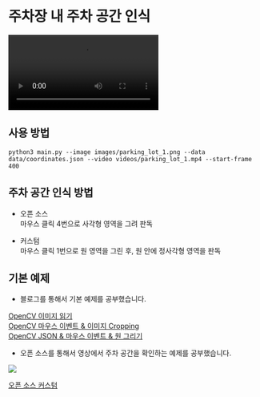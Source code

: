 # 주차장 내 주차 공간 인식
![](Parking_lot_circle/result_video.mov)

## 사용 방법
```
python3 main.py --image images/parking_lot_1.png --data data/coordinates.json --video videos/parking_lot_1.mp4 --start-frame 400
```
## 주차 공간 인식 방법
- 오픈 소스<br>
마우스 클릭 4번으로 사각형 영역을 그려 판독<br>

- 커스텀<br>
마우스 클릭 1번으로 원 영역을 그린 후, 원 안에 정사각형 영역을 판독

## 기본 예제
- 블로그를 통해서 기본 예제를 공부했습니다.<br>

[OpenCV 이미지 읽기](https://github.com/kymjaehong/parking_lot/tree/main/Image_imread_show)<br>
[OpenCV 마우스 이벤트 & 이미지 Cropping](https://github.com/kymjaehong/parking_lot/tree/main/Capturing_mouse_click)<br>
[OpenCV JSON & 마우스 이벤트 & 원 그리기](https://github.com/kymjaehong/Parking-lot/tree/main/Circle_mouse_click)<br>

- 오픈 소스를 통해서 영상에서 주차 공간을 확인하는 예제를 공부했습니다. 

<a href= 'https://github.com/olgarose/ParkingLot'><img src="https://img.shields.io/badge/Open Source-666666?style=flat&logo=github&logoColor=FFFFFF"/>

[오픈 소스 커스텀](https://github.com/kymjaehong/Parking-lot/tree/main/Parking_lot_circle)